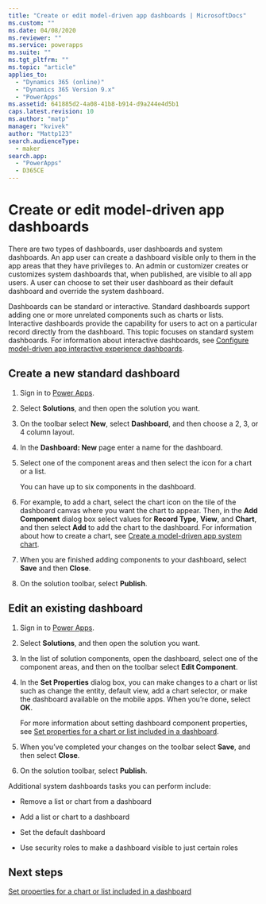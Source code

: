 ```yaml
---
title: "Create or edit model-driven app dashboards | MicrosoftDocs"
ms.custom: ""
ms.date: 04/08/2020
ms.reviewer: ""
ms.service: powerapps
ms.suite: ""
ms.tgt_pltfrm: ""
ms.topic: "article"
applies_to: 
  - "Dynamics 365 (online)"
  - "Dynamics 365 Version 9.x"
  - "PowerApps"
ms.assetid: 641885d2-4a08-41b8-b914-d9a244e4d5b1
caps.latest.revision: 10
ms.author: "matp"
manager: "kvivek"
author: "Mattp123"
search.audienceType: 
  - maker
search.app: 
  - "PowerApps"
  - D365CE
---
```

# Create or edit model-driven app dashboards

There are two types of dashboards, user dashboards and system dashboards. An app user can create a dashboard visible only to them in the app areas that they have privileges to. An admin or customizer creates or customizes system dashboards that, when published, are visible to all app users. A user can choose to set their user dashboard as their default dashboard and override the system dashboard.   

Dashboards can be standard or interactive. Standard dashboards support adding one or more unrelated components such as charts or lists. Interactive dashboards provide the capability for users to act on a particular record directly from the dashboard. This topic focuses on standard system dashboards. For information about interactive dashboards, see [Configure model-driven app interactive experience dashboards](configure-interactive-experience-dashboards.md).
  
<a name="BKMK_createdashboard"></a>   
## Create a new standard dashboard  
  
1.  Sign in to [Power Apps](https://make.powerapps.com/?utm_source=padocs&utm_medium=linkinadoc&utm_campaign=referralsfromdoc).
  
2. Select **Solutions**, and then open the solution you want.

3. On the toolbar select **New**, select **Dashboard**, and then choose a 2, 3, or 4 column layout.  
  
4.  In the **Dashboard: New** page enter a name for the dashboard.  
  
5.  Select one of the component areas and then select the icon for a chart or a list.  
  
     You can have up to six components in the dashboard.  
  
6.  For example, to add a chart, select the chart icon on the tile of the dashboard canvas where you want the chart to appear. Then, in the **Add Component** dialog box select values for **Record Type**, **View**, and **Chart**, and then select **Add** to add the chart to the dashboard. For information about how to create a chart, see [Create a model-driven app system chart](create-edit-system-chart.md).
  
7.  When you are finished adding components to your dashboard, select **Save** and then **Close**.  

8. On the solution toolbar, select **Publish**. 
  
<a name="BKMK_editdashboard"></a>   
## Edit an existing dashboard  
  
1. Sign in to [Power Apps](https://make.powerapps.com/?utm_source=padocs&utm_medium=linkinadoc&utm_campaign=referralsfromdoc).

2. Select **Solutions**, and then open the solution you want.  

3. In the list of solution components, open the dashboard, select one of the component areas, and then on the toolbar select **Edit Component**.  
  
4.  In the **Set Properties** dialog box, you can make changes to a chart or list such as change the entity, default view, add a chart selector, or make the dashboard available on the mobile apps. When you’re done, select **OK**.  
  
     For more information about setting dashboard component properties, see [Set properties for a chart or list included in a dashboard](set-properties-chart-list-included-dashboard.md).  
  
5.  When you’ve completed your changes on the toolbar select **Save**, and then select **Close**. 

6. On the solution toolbar, select **Publish**.  
  
Additional system dashboards tasks you can perform include:  
  
-   Remove a list or chart from a dashboard  

-   Add a list or chart to a dashboard  

-   Set the default dashboard  

-   Use security roles to make a dashboard visible to just certain roles    

## Next steps  
[Set properties for a chart or list included in a dashboard](set-properties-chart-list-included-dashboard.md)
